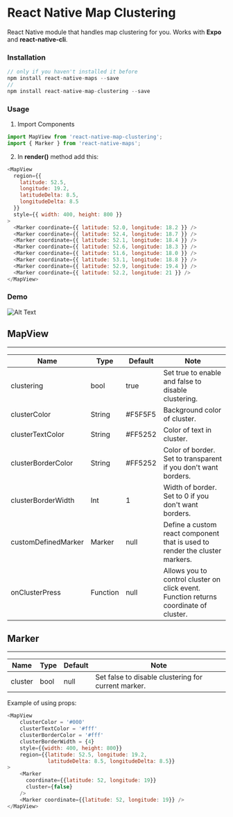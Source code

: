 
# React Native Map Clustering

React Native module that handles map clustering for you.
Works with **Expo** and **react-native-cli**.

### Installation
```js
// only if you haven't installed it before
npm install react-native-maps --save
//
npm install react-native-map-clustering --save
```
### Usage

1. Import Components
```javascript
import MapView from 'react-native-map-clustering';
import { Marker } from 'react-native-maps';
```

2. In **render()** method add this:

```javascript
<MapView  
  region={{  
    latitude: 52.5,  
    longitude: 19.2,  
    latitudeDelta: 8.5,  
    longitudeDelta: 8.5  
  }}  
  style={{ width: 400, height: 800 }}  
>  
  <Marker coordinate={{ latitude: 52.0, longitude: 18.2 }} />  
  <Marker coordinate={{ latitude: 52.4, longitude: 18.7 }} />  
  <Marker coordinate={{ latitude: 52.1, longitude: 18.4 }} />  
  <Marker coordinate={{ latitude: 52.6, longitude: 18.3 }} />  
  <Marker coordinate={{ latitude: 51.6, longitude: 18.0 }} />  
  <Marker coordinate={{ latitude: 53.1, longitude: 18.8 }} />  
  <Marker coordinate={{ latitude: 52.9, longitude: 19.4 }} />  
  <Marker coordinate={{ latitude: 52.2, longitude: 21 }} />  
</MapView>
```

### Demo
![Alt Text](https://raw.githubusercontent.com/venits/react-native-map-clustering/master/demo.gif)


## MapView
----
| Name               | Type   | Default | Note                                                           |
|--------------------|--------|---------|----------------------------------------------------------------|
| clustering         | bool   | true    | Set true to enable and false to disable clustering.            |
| clusterColor       | String | #F5F5F5 | Background color of cluster.                                         |
| clusterTextColor   | String | #FF5252 | Color of text in cluster.                                      |
| clusterBorderColor | String | #FF5252 | Color of border. Set to transparent if you don't want borders. |
| clusterBorderWidth | Int    | 1       | Width of border. Set to 0 if you don't want borders.           |
| customDefinedMarker | Marker   | null       | Define a custom react component that is used to render the cluster markers.      |
| onClusterPress | Function    | null       | Allows you to control cluster on click event.  Function returns coordinate of cluster.         |

## Marker
----
| Name               | Type   | Default | Note                                                           |
|--------------------|--------|---------|----------------------------------------------------------------|
| cluster            | bool   | null    | Set false to disable clustering for current marker.            |

Example of using props:
```javascript
<MapView
    clusterColor = '#000'
    clusterTextColor = '#fff'
    clusterBorderColor = '#fff'
    clusterBorderWidth = {4}
    style={{width: 400, height: 800}}
    region={{latitude: 52.5, longitude: 19.2,
             latitudeDelta: 8.5, longitudeDelta: 8.5}}
>
    <Marker
      coordinate={{latitude: 52, longitude: 19}}
      cluster={false}
    />
	<Marker coordinate={{latitude: 52, longitude: 19}} />
</MapView>
```


